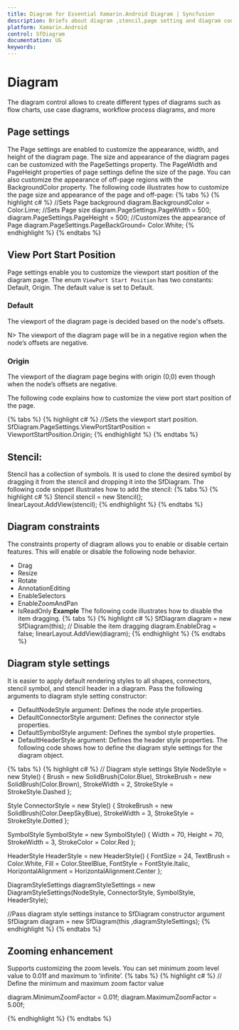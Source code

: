 ```yaml
---
title: Diagram for Essential Xamarin.Android Diagram | Syncfusion
description: Briefs about diagram ,stencil,page setting and diagram constraints in SfDiagram for Xamarin.Android
platform: Xamarin.Android
control: SfDiagram
documentation: UG
keywords: 
---
```

# Diagram
The diagram control allows to create different types of diagrams such as flow charts, use case diagrams, workflow process diagrams, and more

## Page settings
The Page settings are enabled to customize the appearance, width, and height of the diagram page. The size and appearance of the diagram pages can be customized with the PageSettings property.
The PageWidth and PageHeight properties of page settings define the size of the page. You can also customize the appearance of off-page regions with the BackgroundColor property.
The following code illustrates how to customize the page size and appearance of the page and off-page:
{% tabs %}
{% highlight c# %}
//Sets Page background
diagram.BackgroundColor = Color.Lime;
//Sets Page size 
diagram.PageSettings.PageWidth = 500;
diagram.PageSettings.PageHeight = 500;
//Customizes the appearance of Page
diagram.PageSettings.PageBackGround= Color.White;
{% endhighlight %}
{% endtabs %}

## View Port Start Position
Page settings enable you to customize the viewport start position of the diagram page. The enum `ViewPort Start Position` has two constants: Default, Origin. The default value is set to Default.

### Default 
The viewport of the diagram page is decided based on the node's offsets. 

N> The viewport of the diagram page will be in a negative region when the node’s offsets are negative.  

### Origin
The viewport of the diagram page begins with origin (0,0) even though when the node’s offsets are negative.

The following code explains how to customize the view port start position of the page.

{% tabs %}
{% highlight c# %}
//Sets the viewport start position.
SfDiagram.PageSettings.ViewPortStartPosition = ViewportStartPosition.Origin;
{% endhighlight %}
{% endtabs %}

## Stencil:
Stencil has a collection of symbols. It is used to clone the desired symbol by dragging it from the stencil and dropping it into the SfDiagram.
The following code snippet illustrates how to add the stencil:
{% tabs %}
{% highlight c# %}
Stencil stencil = new Stencil();
linearLayout.AddView(stencil);
{% endhighlight %}
{% endtabs %}

## Diagram constraints
The constraints property of diagram allows you to enable or disable certain features.
This will enable or disable the following node behavior.
* Drag
* Resize
* Rotate
* AnnotationEditing
* EnableSelectors
* EnableZoomAndPan
* IsReadOnly
**Example**
The following code illustrates how to disable the item dragging.
{% tabs %}
{% highlight c# %}
SfDiagram diagram = new SfDiagram(this);
// Disable the item dragging
diagram.EnableDrag = false;
linearLayout.AddView(diagram);
{% endhighlight %}
{% endtabs %}

## Diagram style settings
It is easier to apply default rendering styles to all shapes, connectors, stencil symbol, and stencil header in a diagram. Pass the following arguments to diagram style setting constructor: 
 * DefaultNodeStyle argument: Defines the node style properties. 
 * DefaultConnectorStyle argument: Defines the connector style properties.
 * DefaultSymbolStyle argument: Defines the symbol style properties. 
 * DefaultHeaderStyle argument: Defines the header style properties. 
The following code shows how to define the diagram style settings for the diagram object.

{% tabs %}
{% highlight c# %}
// Diagram style settings 
Style NodeStyle = new Style() { Brush = new SolidBrush(Color.Blue), StrokeBrush = new SolidBrush(Color.Brown), StrokeWidth = 2, StrokeStyle = StrokeStyle.Dashed };

Style ConnectorStyle = new Style() { StrokeBrush = new SolidBrush(Color.DeepSkyBlue), StrokeWidth = 3, StrokeStyle = StrokeStyle.Dotted };

SymbolStyle SymbolStyle = new SymbolStyle() { Width = 70, Height = 70, StrokeWidth = 3, StrokeColor = Color.Red };

HeaderStyle HeaderStyle = new HeaderStyle() { FontSize = 24, TextBrush = Color.White, Fill = Color.SteelBlue, FontStyle = FontStyle.Italic, HorizontalAlignment = HorizontalAlignment.Center };

DiagramStyleSettings diagramStyleSettings = new DiagramStyleSettings(NodeStyle, ConnectorStyle, SymbolStyle, HeaderStyle);

//Pass diagram style settings instance to SfDiagram constructor argument  
SfDiagram diagram = new SfDiagram(this ,diagramStyleSettings);
{% endhighlight %}
{% endtabs %}

## Zooming enhancement 
Supports customizing the zoom levels. You can set minimum zoom level value to 0.01f and maximum to ‘infinite’. 
{% tabs %}
{% highlight c# %}
// Define the minimum and maximum zoom factor value 

  diagram.MinimumZoomFactor = 0.01f;
  diagram.MaximumZoomFactor = 5.00f;

{% endhighlight %}
{% endtabs %}

